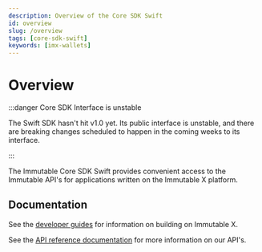 ```yaml
---
description: Overview of the Core SDK Swift
id: overview
slug: /overview
tags: [core-sdk-swift]
keywords: [imx-wallets]
---
```


# Overview

:::danger Core SDK Interface is unstable

The Swift SDK hasn't hit v1.0 yet. Its public interface is unstable, and there are breaking changes scheduled to happen in the coming weeks to its interface.

:::

The Immutable Core SDK Swift provides convenient access to the Immutable API's for applications written on the Immutable X platform.

## Documentation

See the [developer guides](https://docs.x.immutable.com) for information on building on Immutable X.

See the [API reference documentation](https://docs.x.immutable.com/reference) for more information on our API's.
